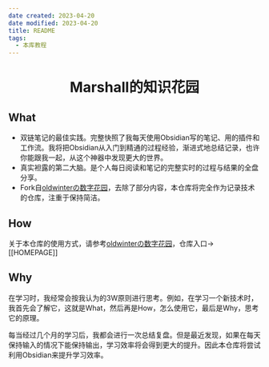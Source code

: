 ```yaml
---
date created: 2023-04-20
date modified: 2023-04-20
title: README
tags:
  - 本库教程
---
```

<h1 align="center">Marshall的知识花园</h1>

## What

- 双链笔记的最佳实践。完整快照了我每天使用Obsidian写的笔记、用的插件和工作流。我将把Obsidian从入门到精通的过程经验，渐进式地总结记录，也许你能跟我一起，从这个神器中发现更大的世界。
- 真实袒露的第二大脑。是个人每日阅读和笔记的完整实时的过程与结果的全盘分享。
- Fork自[oldwinterの数字花园](https://github.com/oldwinter/knowledge-garden)，去除了部分内容，本仓库将完全作为记录技术的仓库，注重于保持简洁。

## How

关于本仓库的使用方式，请参考[oldwinterの数字花园](https://github.com/oldwinter/knowledge-garden)，仓库入口->[[HOMEPAGE]]

## Why

在学习时，我经常会按我认为的3W原则进行思考。例如，在学习一个新技术时，我首先会了解它，这就是What，然后再是How，怎么使用它，最后是Why，思考它的原理。

每当经过几个月的学习后，我都会进行一次总结复盘。但是最近发现，如果在每天保持输入的情况下能保持输出，学习效率将会得到更大的提升。因此本仓库将尝试利用Obsidian来提升学习效率。
